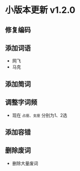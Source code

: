 # 小版本更新 v1.2.0

## 修复编码
## 添加词语
- 网飞
- 马克
## 添加简词
## 调整字词频
- 现在 `占座、支座` 分别为1、2选
## 添加容错
## 删除废词
- 删除大量废词
